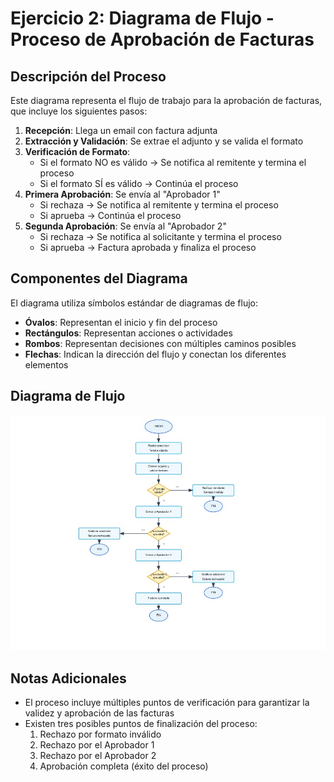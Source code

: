 # Ejercicio 2: Diagrama de Flujo - Proceso de Aprobación de Facturas

## Descripción del Proceso

Este diagrama representa el flujo de trabajo para la aprobación de facturas, que incluye los siguientes pasos:

1. **Recepción**: Llega un email con factura adjunta
2. **Extracción y Validación**: Se extrae el adjunto y se valida el formato
3. **Verificación de Formato**:
   - Si el formato NO es válido → Se notifica al remitente y termina el proceso
   - Si el formato SÍ es válido → Continúa el proceso
4. **Primera Aprobación**: Se envía al "Aprobador 1"
   - Si rechaza → Se notifica al remitente y termina el proceso
   - Si aprueba → Continúa el proceso
5. **Segunda Aprobación**: Se envía al "Aprobador 2"
   - Si rechaza → Se notifica al solicitante y termina el proceso
   - Si aprueba → Factura aprobada y finaliza el proceso

## Componentes del Diagrama

El diagrama utiliza símbolos estándar de diagramas de flujo:
- **Óvalos**: Representan el inicio y fin del proceso
- **Rectángulos**: Representan acciones o actividades
- **Rombos**: Representan decisiones con múltiples caminos posibles
- **Flechas**: Indican la dirección del flujo y conectan los diferentes elementos

## Diagrama de Flujo

![Diagrama de Flujo de Aprobación de Facturas](https://github.com/corpasdev/DesarrolloPruebaJuniorIA/blob/main/imagen-diagrama-flujo2/diagram-flujo2.jpeg)

## Notas Adicionales

- El proceso incluye múltiples puntos de verificación para garantizar la validez y aprobación de las facturas
- Existen tres posibles puntos de finalización del proceso:
  1. Rechazo por formato inválido
  2. Rechazo por el Aprobador 1
  3. Rechazo por el Aprobador 2
  4. Aprobación completa (éxito del proceso)
